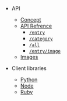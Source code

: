 * API

    * [Concept](?id=concept)
    * [API Refrence](?id=api-refrence)
        * [`/entry`](?id=entry)
        * [`/category`](?id=category)
        * [`/all`](?id=category)
        * [`/entry/image`](?id=entryltgtimage)
    * [Images](?id=images)

* Client libraries

    * [Python](client-libraries/python?id=python-wrapper)
    * [Node](client-libraries/node?id=node-wrapper)
    * [Ruby](client-libraries/ruby?id=ruby-wrapper)
